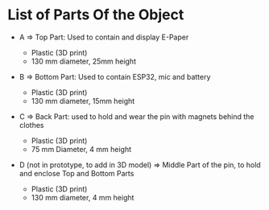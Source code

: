# List of Parts Of the Object

- A => Top Part: Used to contain and display E-Paper
    - Plastic (3D print)
    - 130 mm diameter, 25mm height

- B => Bottom Part: Used to contain ESP32, mic and battery
    - Plastic (3D print)
    - 130 mm diameter, 15mm height

- C => Back Part: used to hold and wear the pin with magnets behind the clothes
    - Plastic (3D print)
    - 75 mm Diameter, 4 mm height

- D (not in prototype, to add in 3D model) => Middle Part of the pin, to hold and enclose Top and Bottom Parts
    - Plastic (3D print)
    - 130 mm diameter, 4 mm height